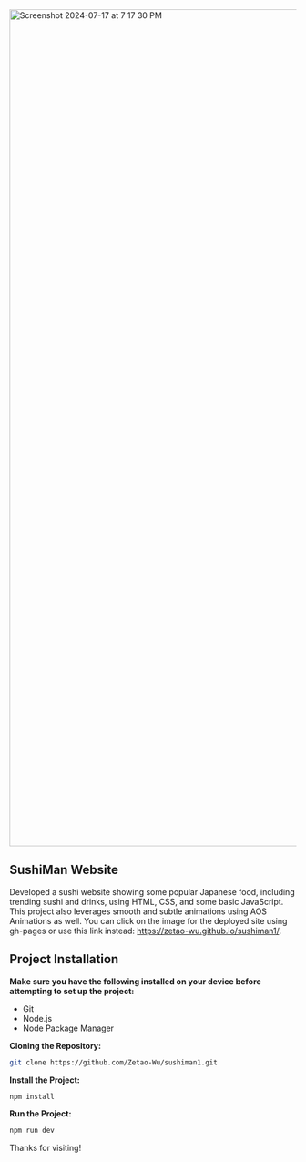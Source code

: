 <img width="1469" alt="Screenshot 2024-07-17 at 7 17 30 PM" src="https://zetao-wu.github.io/sushiman1/">

## SushiMan Website 

Developed a sushi website showing some popular Japanese food, including trending sushi and drinks, using HTML, CSS, and some basic JavaScript. This project also leverages smooth and subtle animations using AOS Animations as well. You can click on the image for the deployed site using gh-pages or use this link instead: https://zetao-wu.github.io/sushiman1/.

## Project Installation

**Make sure you have the following installed on your device before attempting to set up the project:**

- Git
- Node.js
- Node Package Manager

**Cloning the Repository:**

```bash
git clone https://github.com/Zetao-Wu/sushiman1.git
```

**Install the Project:**

```bash
npm install
```

**Run the Project:**

```bash
npm run dev
```

Thanks for visiting!
